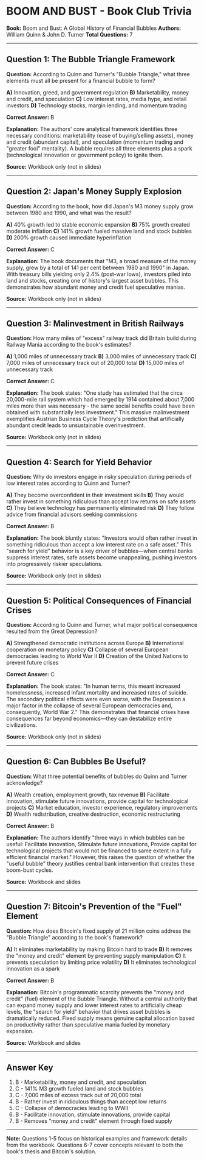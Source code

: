 # BOOM AND BUST - Book Club Trivia

**Book:** Boom and Bust: A Global History of Financial Bubbles
**Authors:** William Quinn & John D. Turner
**Total Questions:** 7

---

## Question 1: The Bubble Triangle Framework

**Question:** According to Quinn and Turner's "Bubble Triangle," what three elements must all be present for a financial bubble to form?

**A)** Innovation, greed, and government regulation
**B)** Marketability, money and credit, and speculation
**C)** Low interest rates, media hype, and retail investors
**D)** Technology stocks, margin lending, and momentum trading

**Correct Answer:** B

**Explanation:** The authors' core analytical framework identifies three necessary conditions: marketability (ease of buying/selling assets), money and credit (abundant capital), and speculation (momentum trading and "greater fool" mentality). A bubble requires all three elements plus a spark (technological innovation or government policy) to ignite them.

**Source:** Workbook only (not in slides)

---

## Question 2: Japan's Money Supply Explosion

**Question:** According to the book, how did Japan's M3 money supply grow between 1980 and 1990, and what was the result?

**A)** 40% growth led to stable economic expansion
**B)** 75% growth created moderate inflation
**C)** 141% growth fueled massive land and stock bubbles
**D)** 200% growth caused immediate hyperinflation

**Correct Answer:** C

**Explanation:** The book documents that "M3, a broad measure of the money supply, grew by a total of 141 per cent between 1980 and 1990" in Japan. With treasury bills yielding only 2.4% (post-war lows), investors piled into land and stocks, creating one of history's largest asset bubbles. This demonstrates how abundant money and credit fuel speculative manias.

**Source:** Workbook only (not in slides)

---

## Question 3: Malinvestment in British Railways

**Question:** How many miles of "excess" railway track did Britain build during Railway Mania according to the book's estimates?

**A)** 1,000 miles of unnecessary track
**B)** 3,000 miles of unnecessary track
**C)** 7,000 miles of unnecessary track out of 20,000 total
**D)** 15,000 miles of unnecessary track

**Correct Answer:** C

**Explanation:** The book states: "One study has estimated that the circa 20,000-mile rail system which had emerged by 1914 contained about 7,000 miles more than was necessary - the same social benefits could have been obtained with substantially less investment." This massive malinvestment exemplifies Austrian Business Cycle Theory's prediction that artificially abundant credit leads to unsustainable overinvestment.

**Source:** Workbook only (not in slides)

---

## Question 4: Search for Yield Behavior

**Question:** Why do investors engage in risky speculation during periods of low interest rates according to Quinn and Turner?

**A)** They become overconfident in their investment skills
**B)** They would rather invest in something ridiculous than accept low returns on safe assets
**C)** They believe technology has permanently eliminated risk
**D)** They follow advice from financial advisors seeking commissions

**Correct Answer:** B

**Explanation:** The book bluntly states: "Investors would often rather invest in something ridiculous than accept a low interest rate on a safe asset." This "search for yield" behavior is a key driver of bubbles—when central banks suppress interest rates, safe assets become unappealing, pushing investors into progressively riskier speculations.

**Source:** Workbook only (not in slides)

---

## Question 5: Political Consequences of Financial Crises

**Question:** According to Quinn and Turner, what major political consequence resulted from the Great Depression?

**A)** Strengthened democratic institutions across Europe
**B)** International cooperation on monetary policy
**C)** Collapse of several European democracies leading to World War II
**D)** Creation of the United Nations to prevent future crises

**Correct Answer:** C

**Explanation:** The book states: "In human terms, this meant increased homelessness, increased infant mortality and increased rates of suicide. The secondary political effects were even worse, with the Depression a major factor in the collapse of several European democracies and, consequently, World War 2." This demonstrates that financial crises have consequences far beyond economics—they can destabilize entire civilizations.

**Source:** Workbook only (not in slides)

---

## Question 6: Can Bubbles Be Useful?

**Question:** What three potential benefits of bubbles do Quinn and Turner acknowledge?

**A)** Wealth creation, employment growth, tax revenue
**B)** Facilitate innovation, stimulate future innovations, provide capital for technological projects
**C)** Market education, investor experience, regulatory improvements
**D)** Wealth redistribution, creative destruction, economic restructuring

**Correct Answer:** B

**Explanation:** The authors identify "three ways in which bubbles can be useful: Facilitate innovation, Stimulate future innovations, Provide capital for technological projects that would not be financed to same extent in a fully efficient financial market." However, this raises the question of whether the "useful bubble" theory justifies central bank intervention that creates these boom-bust cycles.

**Source:** Workbook and slides

---

## Question 7: Bitcoin's Prevention of the "Fuel" Element

**Question:** How does Bitcoin's fixed supply of 21 million coins address the "Bubble Triangle" according to the book's framework?

**A)** It eliminates marketability by making Bitcoin hard to trade
**B)** It removes the "money and credit" element by preventing supply manipulation
**C)** It prevents speculation by limiting price volatility
**D)** It eliminates technological innovation as a spark

**Correct Answer:** B

**Explanation:** Bitcoin's programmatic scarcity prevents the "money and credit" (fuel) element of the Bubble Triangle. Without a central authority that can expand money supply and lower interest rates to artificially cheap levels, the "search for yield" behavior that drives asset bubbles is dramatically reduced. Fixed supply means genuine capital allocation based on productivity rather than speculative mania fueled by monetary expansion.

**Source:** Workbook and slides

---

## Answer Key
1. B - Marketability, money and credit, and speculation
2. C - 141% M3 growth fueled land and stock bubbles
3. C - 7,000 miles of excess track out of 20,000 total
4. B - Rather invest in ridiculous things than accept low returns
5. C - Collapse of democracies leading to WWII
6. B - Facilitate innovation, stimulate innovations, provide capital
7. B - Removes "money and credit" element through fixed supply

---

**Note:** Questions 1-5 focus on historical examples and framework details from the workbook. Questions 6-7 cover concepts relevant to both the book's thesis and Bitcoin's solution.

